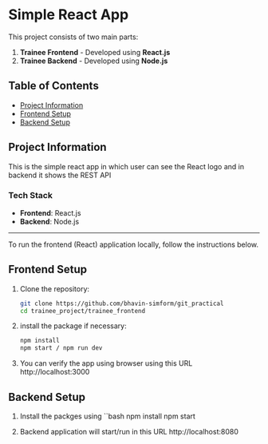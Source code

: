 # Simple React App

This project consists of two main parts:
1. **Trainee Frontend** - Developed using **React.js** 
2. **Trainee Backend** - Developed using **Node.js** 

## Table of Contents
- [Project Information](#project-information)
- [Frontend Setup](#frontend-setup)
- [Backend Setup](#backend-setup)

## Project Information

This is the simple react app in which user can see the React logo and in backend it shows the REST API

### Tech Stack
- **Frontend**: React.js
- **Backend**: Node.js

---

To run the frontend (React) application locally, follow the instructions below.


## Frontend Setup

1. Clone the repository:
   ```bash
   git clone https://github.com/bhavin-simform/git_practical
   cd trainee_project/trainee_frontend

2. install the package if necessary:
    ```bash
    npm install
    npm start / npm run dev

3. You can verify the app using browser using this URL http://localhost:3000


## Backend Setup 

1. Install the packges using 
    ``bash
    npm install
    npm start

2. Backend application will start/run in this URL http://localhost:8080




